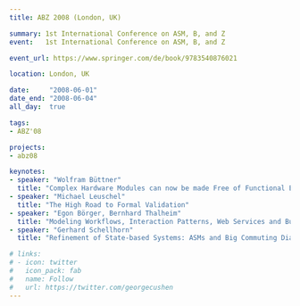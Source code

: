 ```yaml
---
title: ABZ 2008 (London, UK)

summary: 1st International Conference on ASM, B, and Z
event:   1st International Conference on ASM, B, and Z

event_url: https://www.springer.com/de/book/9783540876021

location: London, UK

date:     "2008-06-01"
date_end: "2008-06-04"
all_day:  true

tags:
- ABZ'08

projects:
- abz08

keynotes:
- speaker: "Wolfram Büttner"
  title: "Complex Hardware Modules can now be made Free of Functional Errors without Sacrificing Productivity"
- speaker: "Michael Leuschel"
  title: "The High Road to Formal Validation"
- speaker: "Egon Börger, Bernhard Thalheim"
  title: "Modeling Workflows, Interaction Patterns, Web Services and Business Processes: The ASM-Based Approach"
- speaker: "Gerhard Schellhorn"
  title: "Refinement of State-based Systems: ASMs and Big Commuting Diagrams"

# links:
# - icon: twitter
#   icon_pack: fab
#   name: Follow
#   url: https://twitter.com/georgecushen
---
```

